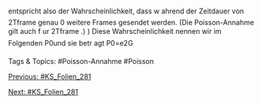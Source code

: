 entspricht also der Wahrscheinlichkeit, dass w ahrend der Zeitdauer von
2Tframe genau 0 weitere Frames gesendet werden.
(Die Poisson-Annahme gilt auch f ur 2Tframe .)
) Diese Wahrscheinlichkeit nennen wir im Folgenden P0und sie betr agt
P0=e 2G

   Tags & Topics:
   #Poisson-Annahme
   #Poisson

[Previous: #KS_Folien_281](KS_Folien_281.md)

[Next: #KS_Folien_281](KS_Folien_281.md)